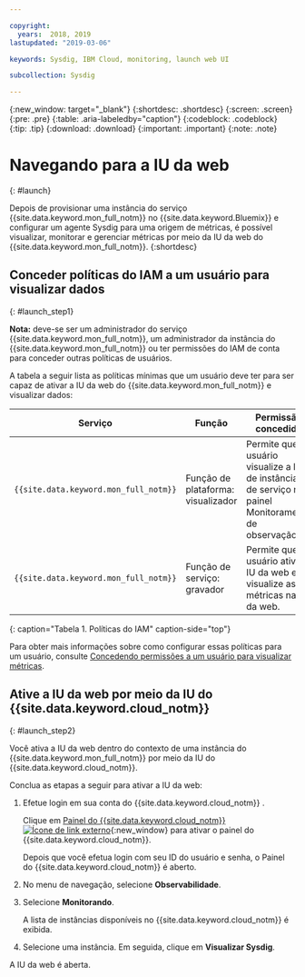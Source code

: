 ```yaml
---

copyright:
  years:  2018, 2019
lastupdated: "2019-03-06"

keywords: Sysdig, IBM Cloud, monitoring, launch web UI

subcollection: Sysdig

---
```


{:new_window: target="_blank"}
{:shortdesc: .shortdesc}
{:screen: .screen}
{:pre: .pre}
{:table: .aria-labeledby="caption"}
{:codeblock: .codeblock}
{:tip: .tip}
{:download: .download}
{:important: .important}
{:note: .note}

# Navegando para a IU da web
{: #launch}

Depois de provisionar uma instância do serviço {{site.data.keyword.mon_full_notm}} no {{site.data.keyword.Bluemix}} e configurar um agente Sysdig para uma origem de métricas, é possível visualizar, monitorar e gerenciar métricas por meio da IU da web do {{site.data.keyword.mon_full_notm}}.
{:shortdesc}


## Conceder políticas do IAM a um usuário para visualizar dados 
{: #launch_step1}

**Nota:** deve-se ser um administrador do serviço {{site.data.keyword.mon_full_notm}}, um administrador da instância do {{site.data.keyword.mon_full_notm}} ou ter permissões do IAM de conta para conceder outras políticas de usuários.

A tabela a seguir lista as políticas mínimas que um usuário deve ter para ser capaz de ativar a IU da web do {{site.data.keyword.mon_full_notm}} e visualizar dados:

| Serviço                        | Função                      | Permissão concedida     |
|--------------------------------|---------------------------|------------------------|
| `{{site.data.keyword.mon_full_notm}}` | Função de plataforma: visualizador     | Permite que o usuário visualize a lista de instâncias de serviço no painel Monitoramento de observação. |
| `{{site.data.keyword.mon_full_notm}}` | Função de serviço: gravador      | Permite que o usuário ative a IU da web e visualize as métricas na IU da web.  |
{: caption="Tabela 1. Políticas do IAM" caption-side="top"} 

Para obter mais informações sobre como configurar essas políticas para um usuário, consulte [Concedendo permissões a um usuário para visualizar métricas](/docs/services/Monitoring-with-Sysdig?topic=Sysdig-iam_work#user_sysdig).


## Ative a IU da web por meio da IU do {{site.data.keyword.cloud_notm}}
{: #launch_step2}

Você ativa a IU da web dentro do contexto de uma instância do {{site.data.keyword.mon_full_notm}} por meio da IU do {{site.data.keyword.cloud_notm}}. 

Conclua as etapas a seguir para ativar a IU da web:

1. Efetue login em sua conta do  {{site.data.keyword.cloud_notm}} .

    Clique em [Painel do {{site.data.keyword.cloud_notm}} ![Ícone de link externo](../../icons/launch-glyph.svg "Ícone de link externo")](https://cloud.ibm.com/login){:new_window} para ativar o painel do {{site.data.keyword.cloud_notm}}.

	Depois que você efetua login com seu ID do usuário e senha, o Painel do {{site.data.keyword.cloud_notm}} é aberto.

2. No menu de navegação, selecione **Observabilidade**. 

3. Selecione **Monitorando**. 

    A lista de instâncias disponíveis no {{site.data.keyword.cloud_notm}} é exibida.

4. Selecione uma instância. Em seguida, clique em **Visualizar Sysdig**.

A IU da web é aberta.


